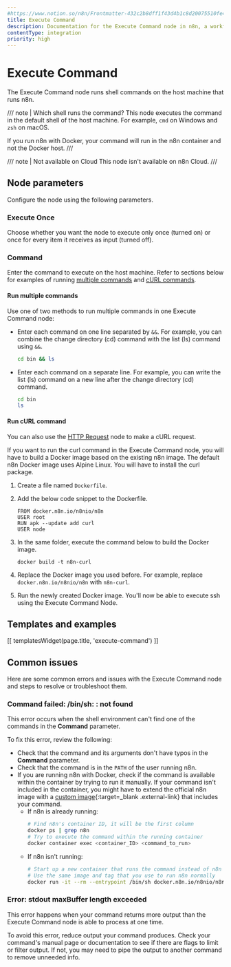 ```yaml
---
#https://www.notion.so/n8n/Frontmatter-432c2b8dff1f43d4b1c8d20075510fe4
title: Execute Command
description: Documentation for the Execute Command node in n8n, a workflow automation platform. Includes guidance on usage, and links to examples.
contentType: integration
priority: high
---
```


# Execute Command

The Execute Command node runs shell commands on the host machine that runs n8n.

/// note | Which shell runs the command?
This node executes the command in the default shell of the host machine. For example, `cmd` on Windows and `zsh` on macOS.

If you run n8n with Docker, your command will run in the n8n container and not the Docker host.
///

/// note | Not available on Cloud
This node isn't available on n8n Cloud.
///

## Node parameters

Configure the node using the following parameters.

### Execute Once

Choose whether you want the node to execute only once (turned on) or once for every item it receives as input (turned off).

### Command

Enter the command to execute on the host machine. Refer to sections below for examples of running [multiple commands](#run-multiple-commands) and [cURL commands](#run-curl-command).

#### Run multiple commands

Use one of two methods to run multiple commands in one Execute Command node:

* Enter each command on one line separated by `&&`. For example, you can combine the change directory (cd) command with the list (ls) command using `&&`.

    ```bash
    cd bin && ls
    ```

* Enter each command on a separate line. For example, you can write the list (ls) command on a new line after the change directory (cd) command.

    ```bash
    cd bin
    ls
    ```

#### Run cURL command

You can also use the [HTTP Request](/integrations/builtin/core-nodes/n8n-nodes-base.httprequest/) node to make a cURL request.

If you want to run the curl command in the Execute Command node, you will have to build a Docker image based on the existing n8n image. The default n8n Docker image uses Alpine Linux. You will have to install the curl package.

1. Create a file named `Dockerfile`.
2. Add the below code snippet to the Dockerfile.

    ```shell
    FROM docker.n8n.io/n8nio/n8n
    USER root
    RUN apk --update add curl
    USER node
    ```

3. In the same folder, execute the command below to build the Docker image.

    ```shell
    docker build -t n8n-curl
    ```

4. Replace the Docker image you used before. For example, replace `docker.n8n.io/n8nio/n8n` with `n8n-curl`.
5. Run the newly created Docker image. You'll now be able to execute ssh using the Execute Command Node.

## Templates and examples

<!-- see https://www.notion.so/n8n/Pull-in-templates-for-the-integrations-pages-37c716837b804d30a33b47475f6e3780 -->
[[ templatesWidget(page.title, 'execute-command') ]]

## Common issues

Here are some common errors and issues with the Execute Command node and steps to resolve or troubleshoot them.

<!-- vale off -->
### Command failed: <command> /bin/sh: <command>: not found
<!-- vale on -->

This error occurs when the shell environment can't find one of the commands in the **Command** parameter.

To fix this error, review the following:

* Check that the command and its arguments don't have typos in the **Command** parameter.
* Check that the command is in the `PATH` of the user running n8n. 
* If you are running n8n with Docker, check if the command is available within the container by trying to run it manually. If your command isn't included in the container, you might have to extend the official n8n image with a [custom image](https://docs.docker.com/build/building/base-images/){:target=_blank .external-link} that includes your command.
	* If n8n is already running:
		```sh
		# Find n8n's container ID, it will be the first column
		docker ps | grep n8n
		# Try to execute the command within the running container
		docker container exec <container_ID> <command_to_run>
		```
	* If n8n isn't running:
		```sh
		# Start up a new container that runs the command instead of n8n
		# Use the same image and tag that you use to run n8n normally
		docker run -it --rm --entrypoint /bin/sh docker.n8n.io/n8nio/n8n -c <command_to_run>
		```

<!-- vale off -->
### Error: stdout maxBuffer length exceeded
<!-- vale on -->

This error happens when your command returns more output than the Execute Command node is able to process at one time.

To avoid this error, reduce output your command produces. Check your command's manual page or documentation to see if there are flags to limit or filter output. If not, you may need to pipe the output to another command to remove unneeded info.
